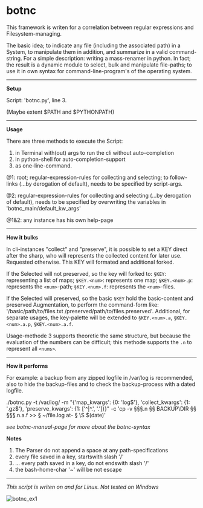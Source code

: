 # botnc
This framework is writen for a correlation between regular expressions and Filesystem-managing. 

The basic idea; to indicate any file (including the associated path) in a System, to manipulate them in addition, and
summarize in a valid command-string. For a simple description: writing a mass-renamer in python. In fact; the result is 
a dynamic module to select, bulk and manipulate file-paths; to use it in own syntax for command-line-program's of the 
operating system. 

****
**Setup**

Script: 'botnc.py', line 3.

(Maybe extent $PATH and $PYTHONPATH)

****
**Usage**

There are three methods to execute the Script:

1. in Terminal with(out) args to run the cli without auto-completion
2. in python-shell for auto-completion-support
3. as one-line-command.

@1: root; regular-expression-rules for collecting and selecting; to follow-links (...by derogation of default), 
needs to be specified by script-args.

@2: regular-expression-rules for collecting and selecting (...by derogation of default), needs to be specified by 
overwriting the variables in 'botnc_main/default_kw_args'

@1&2: any instance has his own help-page
****
**How it bulks**

In cli-instances "collect" and "preserve", it is possible to set a KEY direct after the sharp, who will represents the 
collected content for later use.
Requested otherwise. This KEY will formated and additional forked.

If the Selected will not preserved, so the key will forked to:
`§KEY`: representing a list of maps; `§KEY.<num>`: represents one map;
 `§KEY.<num>.p`: represents the `<num>`-path; `§KEY.<num>.f`: represents the `<num>`-files.

If the Selected will preserved, so the basic `§KEY` hold the basic-content and preserved Augmentation, to perform the
command-form like: '/basic/path/to/files.txt /preserved/path/to/files.preserved'. Additional, for separate usages, the
key-palette will be extended to `§KEY.<num>.a`, `§KEY.<num>.a.p`, `§KEY.<num>.a.f`.

Usage-methode 3 supports theoretic the same structure, but because the evaluation of the numbers can be difficult;
this methode supports the `.n` to represent all `<nums>`.
****
**How it performs**

For example: a backup from any zipped logfile in /var/log is recommended, also to hide the backup-files and to check the
backup-process with a dated logfile. 

./botnc.py -t /var/log/ -m "{'map_kwargs': {0: 'log$'}, 'collect_kwargs': {1: '\.gz$'}, 
'preserve_kwargs': {1: ['^|^\.', '.']}}" -c 'cp -v §§§.n §§ BACKUP\DIR §§ §§§.n.a.f >> § ~/file.log at- § \S $(date)'

_see botnc-manual-page for more about the botnc-syntax_

**Notes**
1. The Parser do not append a space at any path-specifications
2. every file saved in a key, startswith slash '/'
3. ... every path saved in a key, do not endswith slash '/'
4. the bash-home-char '~' will be not escape
****
_This script is writen on and for Linux. Not tested on Windows_


![botnc_ex1](https://user-images.githubusercontent.com/84026287/118094811-85d71680-b3cf-11eb-949c-db40a9b0aef0.png)
